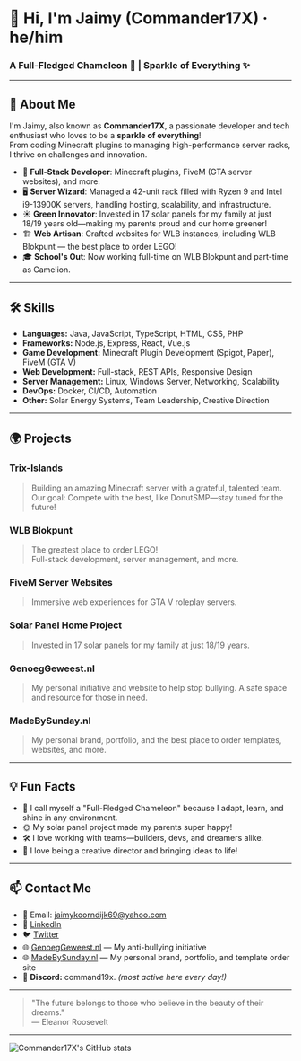 # 👋 Hi, I'm Jaimy (Commander17X) · he/him
### A Full-Fledged Chameleon 🦎 | Sparkle of Everything ✨

---

## 🚀 About Me

I'm Jaimy, also known as **Commander17X**, a passionate developer and tech enthusiast who loves to be a **sparkle of everything**!  
From coding Minecraft plugins to managing high-performance server racks, I thrive on challenges and innovation.

- 🧩 **Full-Stack Developer**: Minecraft plugins, FiveM (GTA server websites), and more.
- 🖥️ **Server Wizard**: Managed a 42-unit rack filled with Ryzen 9 and Intel i9-13900K servers, handling hosting, scalability, and infrastructure.
- ☀️ **Green Innovator**: Invested in 17 solar panels for my family at just 18/19 years old—making my parents proud and our home greener!
- 🏗️ **Web Artisan**: Crafted websites for WLB instances, including WLB Blokpunt — the best place to order LEGO!
- 🎓 **School's Out**: Now working full-time on WLB Blokpunt and part-time as Camelion.

---

## 🛠️ Skills

- **Languages:** Java, JavaScript, TypeScript, HTML, CSS, PHP
- **Frameworks:** Node.js, Express, React, Vue.js
- **Game Development:** Minecraft Plugin Development (Spigot, Paper), FiveM (GTA V)
- **Web Development:** Full-stack, REST APIs, Responsive Design
- **Server Management:** Linux, Windows Server, Networking, Scalability
- **DevOps:** Docker, CI/CD, Automation
- **Other:** Solar Energy Systems, Team Leadership, Creative Direction

---

## 🌍 Projects

### Trix-Islands
> Building an amazing Minecraft server with a grateful, talented team.  
> Our goal: Compete with the best, like DonutSMP—stay tuned for the future!

### WLB Blokpunt
> The greatest place to order LEGO!  
> Full-stack development, server management, and more.

### FiveM Server Websites
> Immersive web experiences for GTA V roleplay servers.

### Solar Panel Home Project
> Invested in 17 solar panels for my family at just 18/19 years.

### GenoegGeweest.nl
> My personal initiative and website to help stop bullying. A safe space and resource for those in need.

### MadeBySunday.nl
> My personal brand, portfolio, and the best place to order templates, websites, and more.

---

## 💡 Fun Facts

- 🦎 I call myself a "Full-Fledged Chameleon" because I adapt, learn, and shine in any environment.
- 🌞 My solar panel project made my parents super happy!
- 🛠️ I love working with teams—builders, devs, and dreamers alike.
- 🎨 I love being a creative director and bringing ideas to life!

---

## 📫 Contact Me

- 📧 Email: [jaimykoorndijk69@yahoo.com](mailto:jaimykoorndijk69@yahoo.com)
- 💼 [LinkedIn](https://linkedin.com/in/commander17x)
- 🐦 [Twitter](https://twitter.com/commander17x)
- 🌐 [GenoegGeweest.nl](https://genoeggeweest.nl) — My anti-bullying initiative
- 🌐 [MadeBySunday.nl](https://madebysunday.nl) — My personal brand, portfolio, and template order site
- 💬 **Discord:** command19x. _(most active here every day!)_

---

> "The future belongs to those who believe in the beauty of their dreams."  
> — Eleanor Roosevelt

---

![Commander17X's GitHub stats](https://github-readme-stats.vercel.app/api?username=Commander17X&show_icons=true&theme=radical) 
